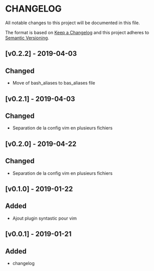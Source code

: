 # CHANGELOG
All notable changes to this project will be documented in this file.

The format is based on [Keep a Changelog](http://keepachangelog.com/)
and this project adheres to [Semantic Versioning](http://semver.org/).

[v0.2.2] - 2019-04-03
---------------------
## Changed
- Move of bash_aliases to bas_aliases file

[v0.2.1] - 2019-04-03
---------------------
## Changed
- Separation de la config vim en plusieurs fichiers

[v0.2.0] - 2019-04-22
---------------------
## Changed
- Separation de la config vim en plusieurs fichiers

[v0.1.0] - 2019-01-22
---------------------
## Added
- Ajout plugin syntastic pour vim

[v0.0.1] - 2019-01-21
---------------------
## Added
- changelog
